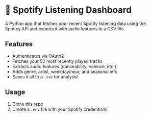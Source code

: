 # 🎵 Spotify Listening Dashboard

A Python app that fetches your recent Spotify listening data using the Spotipy API and exports it with audio features to a CSV file.

## Features
- Authenticates via OAuth2
- Fetches your 50 most recently played tracks
- Extracts audio features (danceability, valence, etc.)
- Adds genre, artist, weekday/hour, and seasonal info
- Saves it all to a `.csv` for analysis!

## Usage
1. Clone this repo
2. Create a `.env` file with your Spotify credentials:

